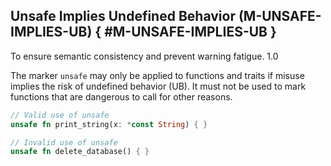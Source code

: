 ﻿<!-- Copyright (c) Microsoft Corporation. Licensed under the MIT license. -->

## Unsafe Implies Undefined Behavior (M-UNSAFE-IMPLIES-UB) { #M-UNSAFE-IMPLIES-UB }

<why>To ensure semantic consistency and prevent warning fatigue.</why>
<version>1.0</version>

The marker `unsafe` may only be applied to functions and traits if misuse implies the risk of undefined behavior (UB).
It must not be used to mark functions that are dangerous to call for other reasons.

```rust
// Valid use of unsafe
unsafe fn print_string(x: *const String) { }

// Invalid use of unsafe
unsafe fn delete_database() { }
```
